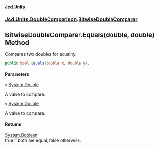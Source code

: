#### [Jcd.Units](index.md 'index')
### [Jcd.Units.DoubleComparison](Jcd.Units.DoubleComparison.md 'Jcd.Units.DoubleComparison').[BitwiseDoubleComparer](BitwiseDoubleComparer.md 'Jcd.Units.DoubleComparison.BitwiseDoubleComparer')

## BitwiseDoubleComparer.Equals(double, double) Method

Compares two doubles for equality.

```csharp
public bool Equals(double x, double y);
```
#### Parameters

<a name='Jcd.Units.DoubleComparison.BitwiseDoubleComparer.Equals(double,double).x'></a>

`x` [System.Double](https://docs.microsoft.com/en-us/dotnet/api/System.Double 'System.Double')

A value to compare.

<a name='Jcd.Units.DoubleComparison.BitwiseDoubleComparer.Equals(double,double).y'></a>

`y` [System.Double](https://docs.microsoft.com/en-us/dotnet/api/System.Double 'System.Double')

A value to compare.

#### Returns
[System.Boolean](https://docs.microsoft.com/en-us/dotnet/api/System.Boolean 'System.Boolean')  
true if both are equal, false otherwise.